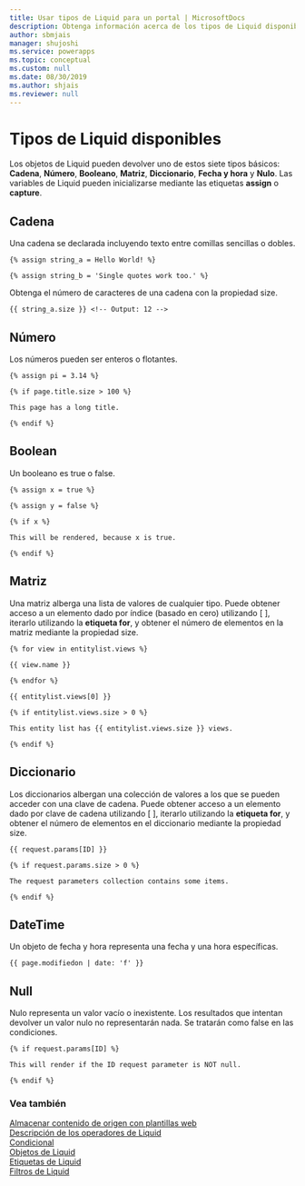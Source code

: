 ```yaml
---
title: Usar tipos de Liquid para un portal | MicrosoftDocs
description: Obtenga información acerca de los tipos de Liquid disponibles en un portal.
author: sbmjais
manager: shujoshi
ms.service: powerapps
ms.topic: conceptual
ms.custom: null
ms.date: 08/30/2019
ms.author: shjais
ms.reviewer: null
---
```


# <a name="available-liquid-types"></a>Tipos de Liquid disponibles

Los objetos de Liquid pueden devolver uno de estos siete tipos básicos: **Cadena**, **Número**, **Booleano**, **Matriz**, **Diccionario**, **Fecha y hora** y **Nulo**. Las variables de Liquid pueden inicializarse mediante las etiquetas **assign** o **capture**.

## <a name="string"></a>Cadena

Una cadena se declarada incluyendo texto entre comillas sencillas o dobles.

```
{% assign string_a = Hello World! %}

{% assign string_b = 'Single quotes work too.' %}
```

Obtenga el número de caracteres de una cadena con la propiedad size.

```
{{ string_a.size }} <!-- Output: 12 -->
```

## <a name="number"></a>Número

Los números pueden ser enteros o flotantes.

```
{% assign pi = 3.14 %}

{% if page.title.size > 100 %}

This page has a long title.

{% endif %}
```

## <a name="boolean"></a>Boolean

Un booleano es true o false.

```
{% assign x = true %}

{% assign y = false %}

{% if x %}

This will be rendered, because x is true.

{% endif %}
```

## <a name="array"></a>Matriz

Una matriz alberga una lista de valores de cualquier tipo. Puede obtener acceso a un elemento dado por índice (basado en cero) utilizando \[ \], iterarlo utilizando la **etiqueta for**, y obtener el número de elementos en la matriz mediante la propiedad size.

```
{% for view in entitylist.views %}

{{ view.name }}

{% endfor %}

{{ entitylist.views[0] }}

{% if entitylist.views.size > 0 %}

This entity list has {{ entitylist.views.size }} views.

{% endif %}
```

## <a name="dictionary"></a>Diccionario

Los diccionarios albergan una colección de valores a los que se pueden acceder con una clave de cadena. Puede obtener acceso a un elemento dado por clave de cadena utilizando \[ \], iterarlo utilizando la **etiqueta for**, y obtener el número de elementos en el diccionario mediante la propiedad size.

```
{{ request.params[ID] }}

{% if request.params.size > 0 %}

The request parameters collection contains some items.

{% endif %}
```

## <a name="datetime"></a>DateTime

Un objeto de fecha y hora representa una fecha y una hora específicas.

```
{{ page.modifiedon | date: 'f' }}
```

## <a name="null"></a>Null

Nulo representa un valor vacío o inexistente. Los resultados que intentan devolver un valor nulo no representarán nada. Se tratarán como false en las condiciones.

```
{% if request.params[ID] %}

This will render if the ID request parameter is NOT null.

{% endif %}
```

### <a name="see-also"></a>Vea también

[Almacenar contenido de origen con plantillas web](store-content-web-templates.md)  
[Descripción de los operadores de Liquid](liquid-operators.md)  
[Condicional](liquid-conditional-operators.md)  
[Objetos de Liquid](liquid-objects.md)  
[Etiquetas de Liquid](liquid-tags.md)  
[Filtros de Liquid](liquid-filters.md)  